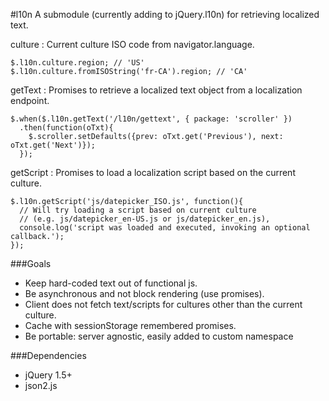 #l10n
A submodule (currently adding to jQuery.l10n) for retrieving localized text.

culture : Current culture ISO code from navigator.language.
    
    $.l10n.culture.region; // 'US'
    $.l10n.culture.fromISOString('fr-CA').region; // 'CA'
    
getText : Promises to retrieve a localized text object from a localization endpoint.

    $.when($.l10n.getText('/l10n/gettext', { package: 'scroller' }) 
      .then(function(oTxt){
        $.scroller.setDefaults({prev: oTxt.get('Previous'), next: oTxt.get('Next')});
      });

getScript : Promises to load a localization script based on the current culture.

    $.l10n.getScript('js/datepicker_ISO.js', function(){
      // Will try loading a script based on current culture 
      // (e.g. js/datepicker_en-US.js or js/datepicker_en.js),
      console.log('script was loaded and executed, invoking an optional callback.');
    });

###Goals

* Keep hard-coded text out of functional js.
* Be asynchronous and not block rendering (use promises).
* Client does not fetch text/scripts for cultures other than the current culture.
* Cache with sessionStorage remembered promises.
* Be portable: server agnostic, easily added to custom namespace

###Dependencies

* jQuery 1.5+
* json2.js
